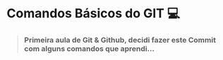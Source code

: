 # Comandos Básicos do GIT :computer:

> ### Primeira aula de Git & Github, decidi fazer este Commit com alguns comandos que aprendi...
>
> 
>
>  
